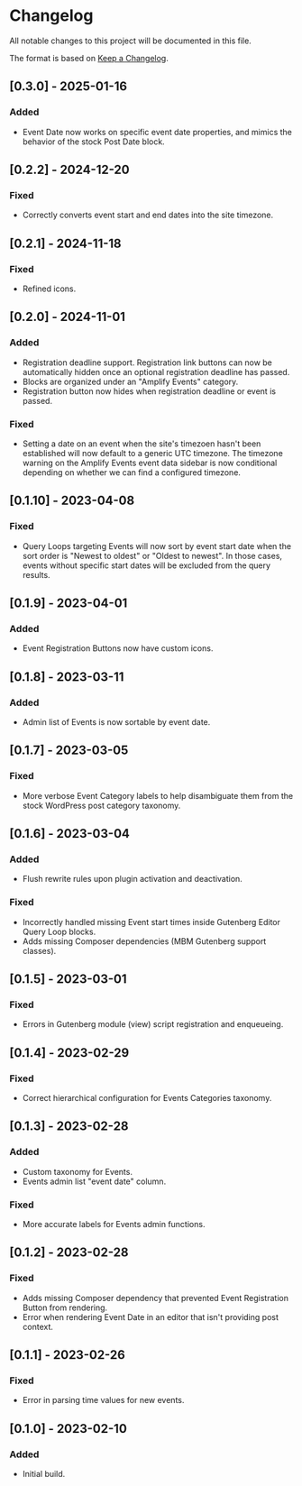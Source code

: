 # Changelog

All notable changes to this project will be documented in this file.

The format is based on [Keep a Changelog](https://keepachangelog.com/en/1.0.0/).


## [0.3.0] - 2025-01-16

### Added

- Event Date now works on specific event date properties, and mimics the behavior of the stock Post Date block.


## [0.2.2] - 2024-12-20

### Fixed

- Correctly converts event start and end dates into the site timezone.


## [0.2.1] - 2024-11-18

### Fixed

- Refined icons.


## [0.2.0] - 2024-11-01

### Added

- Registration deadline support. Registration link buttons can now be automatically hidden once an optional registration deadline has passed.
- Blocks are organized under an "Amplify Events" category.
- Registration button now hides when registration deadline or event is passed.

### Fixed

- Setting a date on an event when the site's timezoen hasn't been established will now default to a generic UTC timezone. The timezone warning on the Amplify Events event data sidebar is 
now conditional depending on whether we can find a configured timezone.


## [0.1.10] - 2023-04-08

### Fixed

- Query Loops targeting Events will now sort by event start date when the sort order is "Newest to oldest" or "Oldest to newest". In those cases, events without specific start dates will be excluded from the query results.


## [0.1.9] - 2023-04-01

### Added

- Event Registration Buttons now have custom icons.


## [0.1.8] - 2023-03-11

### Added

- Admin list of Events is now sortable by event date.


## [0.1.7] - 2023-03-05

### Fixed

- More verbose Event Category labels to help disambiguate them from the stock WordPress post category taxonomy.


## [0.1.6] - 2023-03-04

### Added

- Flush rewrite rules upon plugin activation and deactivation.


### Fixed

- Incorrectly handled missing Event start times inside Gutenberg Editor Query Loop blocks.
- Adds missing Composer dependencies (MBM Gutenberg support classes).


## [0.1.5] - 2023-03-01

### Fixed

- Errors in Gutenberg module (view) script registration and enqueueing.


## [0.1.4] - 2023-02-29

### Fixed

- Correct hierarchical configuration for Events Categories taxonomy.


## [0.1.3] - 2023-02-28

### Added

- Custom taxonomy for Events.
- Events admin list "event date" column.

### Fixed

- More accurate labels for Events admin functions.


## [0.1.2] - 2023-02-28

### Fixed

- Adds missing Composer dependency that prevented Event Registration Button from rendering.
- Error when rendering Event Date in an editor that isn't providing post context.


## [0.1.1] - 2023-02-26

### Fixed

- Error in parsing time values for new events.


## [0.1.0] - 2023-02-10

### Added

- Initial build.
